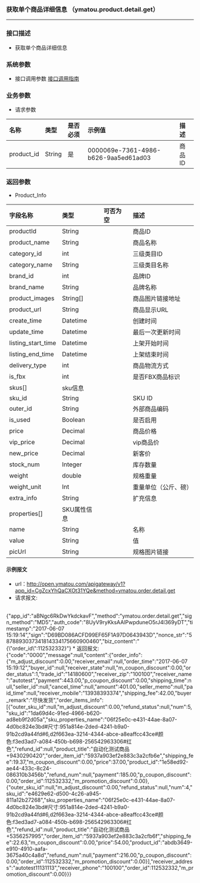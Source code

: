 ### 获取单个商品详细信息 （ymatou.product.detail.get）

---

### 接口描述

* 获取单个商品详细信息

### 系统参数

* 接口调用参数 [接口调用指南](/openapi/how-to-call-api.md)

### 业务参数

* 请求参数

| 名称 | 类型 | 是否必须 | 示例值 | 描述 |
| :--- | :--- | :--- | :--- | :--- |
| product\_id | String | 是 | 0000069e-7361-4986-b626-9aa5ed61ad03 | 商品ID |

### 返回参数

* Product\_Info

| 字段名称 | 类型 | 可否为空 | 描述 |
| :--- | :--- | :--- | :--- |
| productId | String |  | 商品ID |
| product\_name | String |  | 商品名称 |
| category\_id | int |  | 三级类目ID |
| category\_name | String |  | 三级类目名称 |
| brand\_id | int |  | 品牌ID |
| brand\_name | String |  | 品牌名称 |
| product\_images | String\[\] |  | 商品图片链接地址 |
| product\_url | String |  | 商品显示URL |
| create\_time | Datetime |  | 创建时间 |
| update\_time | Datetime |  | 最后一次更新时间 |
| listing\_start\_time | Datetime |  | 上架开始时间 |
| listing\_end\_time | Datetime |  | 上架结束时间 |
| delivery\_type | int |  | 商品物流方式  |
| is_fbx | int | | 是否FBX商品标识 |
| skus\[\] | sku信息 |  |  |
| sku\_id | String |  | SKU ID |
| outer\_id | String |  | 外部商品编码 |
| is\_used | Boolean |  | 是否启用 |
| price | Decimal |  | 商品价格 |
| vip\_price | Decimal |  | vip商品价 |
| new\_price | Decimal |  | 新客价 |
| stock\_num | Integer |  | 库存数量 |
| weight | double |  | 规格重量 |
| weight\_unit | Int |  | 重量单位（公斤、磅） |
| extra\_info | String |  | 扩充信息 |
| properties[] | SKU属性信息 |  | |
| name | String |  | 名称 |
| value | String |  | 值  |
| picUrl | String |  | 规格图片链接 |



#### 示例报文

* url：http://open.ymatou.com/apigateway/v1?app_id=CgZcxYhQaCXOt31YQe&method=ymatou.order.detail.get
* 请求报文:    
<br  />
{"app_id":"aBNgc6RkDwYkdckavF","method":"ymatou.order.detail.get","sign_method":"MD5","auth_code":"8UyV9ryKksAAlPwpduneO5rJ4l369yDT","timestamp":"2017-06-07 15:19:14","sign":"D69BD086ACFD99EF65F1A97D0643943D","nonce_str":"5878893037341814334175660900460","biz_content":"{\"order_id\":112532332}"}
* 返回报文:   
<br  />
{"code":"0000","message":null,"content":{"order_info":{"m_adjust_discount":0.00,"receiver_email":null,"order_time":"2017-06-07 15:19:12","buyer_id":null,"receiver_state":null,"m_coupon_discount":0.00,"order_status":1,"trade_id":"14180600","receiver_zip":"100100","receiver_name":"autotest","payment":443.00,"p_coupon_discount":0.00,"shipping_time":null,"seller_id":null,"cancel_time":null,"amount":401.00,"seller_memo":null,"paid_time":null,"receiver_mobile":"13938393374","shipping_fee":42.00,"buyer_remark":"尽快发货","order_items_info":[{"outer_sku_id":null,"m_adjust_discount":0.00,"refund_status":null,"num":5,"sku_id":"1da69d4c-91ed-4966-b620-ad8eb9f2d05a","sku_properties_name":"06f25e0c-e431-44ae-8a07-4d0bc824e3bd#尺寸:951a814e-2ded-4241-b9a0-91b2cd9a44fd#6,d2f663ea-3214-4344-abce-a8eaffcc43ce#颜色:f3ed3ad7-a084-450b-b698-256542963306#红色","refund_id":null,"product_title":"自动化测试商品+9430290420","order_item_id":"5937a903ef2e883c3a2cfb6e","shipping_fee":19.37,"m_coupon_discount":0.00,"price":37.00,"product_id":"1e58ed92-ae44-433c-8c24-086310b3456b","refund_num":null,"payment":185.00,"p_coupon_discount":0.00,"order_id":112532332,"m_promotion_discount":0.00},{"outer_sku_id":null,"m_adjust_discount":0.00,"refund_status":null,"num":4,"sku_id":"e4629e62-d500-4c26-a945-811a12b27268","sku_properties_name":"06f25e0c-e431-44ae-8a07-4d0bc824e3bd#尺寸:951a814e-2ded-4241-b9a0-91b2cd9a44fd#6,d2f663ea-3214-4344-abce-a8eaffcc43ce#颜色:f3ed3ad7-a084-450b-b698-256542963306#红色","refund_id":null,"product_title":"自动化测试商品+5356257995","order_item_id":"5937a903ef2e883c3a2cfb6f","shipping_fee":22.63,"m_coupon_discount":0.00,"price":54.00,"product_id":"abdb3649-e910-4910-aafa-3675a40c4a8d","refund_num":null,"payment":216.00,"p_coupon_discount":0.00,"order_id":112532332,"m_promotion_discount":0.00}],"receiver_address":"autotest11131113","receiver_phone":"100100","order_id":112532332,"m_promotion_discount":0.00}}}
